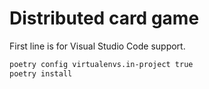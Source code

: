 # Distributed card game

First line is for Visual Studio Code support.

```bash
poetry config virtualenvs.in-project true
poetry install
```
